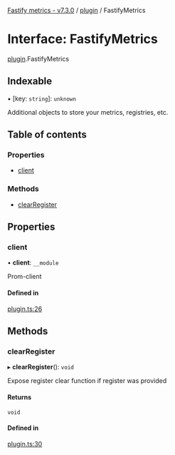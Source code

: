 [Fastify metrics - v7.3.0](../README.md) / [plugin](../modules/plugin.md) / FastifyMetrics

# Interface: FastifyMetrics

[plugin](../modules/plugin.md).FastifyMetrics

## Indexable

▪ [key: `string`]: `unknown`

Additional objects to store your metrics, registries, etc.

## Table of contents

### Properties

- [client](plugin.FastifyMetrics.md#client)

### Methods

- [clearRegister](plugin.FastifyMetrics.md#clearregister)

## Properties

### client

• **client**: `__module`

Prom-client

#### Defined in

[plugin.ts:26](https://github.com/SkeLLLa/fastify-metrics/blob/78d68c3/src/plugin.ts#L26)

## Methods

### clearRegister

▸ **clearRegister**(): `void`

Expose register clear function if register was provided

#### Returns

`void`

#### Defined in

[plugin.ts:30](https://github.com/SkeLLLa/fastify-metrics/blob/78d68c3/src/plugin.ts#L30)
